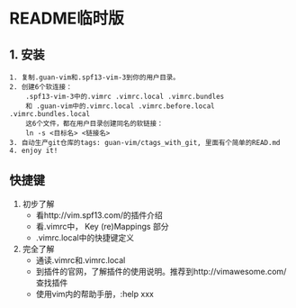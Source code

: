 # README临时版

## 1. 安装
    1. 复制.guan-vim和.spf13-vim-3到你的用户目录。
    2. 创建6个软连接：
        .spf13-vim-3中的.vimrc .vimrc.local .vimrc.bundles 
        和 .guan-vim中的.vimrc.local .vimrc.before.local .vimrc.bundles.local
        这6个文件，都在用户目录创建同名的软链接：
        ln -s <目标名> <链接名>
    3. 自动生产git仓库的tags: guan-vim/ctags_with_git, 里面有个简单的READ.md
    4. enjoy it!

## 快捷键
 1. 初步了解
     - 看http://vim.spf13.com/的插件介绍
     - 看.vimrc中， Key (re)Mappings 部分
     - .vimrc.local中的快捷键定义
 2. 完全了解
     - 通读.vimrc和.vimrc.local
     - 到插件的官网，了解插件的使用说明。推荐到http://vimawesome.com/查找插件
     - 使用vim内的帮助手册，:help xxx
